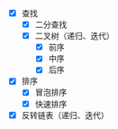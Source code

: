 - [x] 查找
    - [x] 二分查找
    - [x] 二叉树（递归、迭代）
      - [x] 前序
      - [x] 中序
      - [x] 后序
- [x] 排序
    - [x] 冒泡排序
    - [x] 快速排序
- [x] 反转链表（递归、迭代）

[//]: # "todo 按顺序做下面的。"
<!--

《剑指Offer》
《程序员面试金典》

- 时间复杂度
- 空间复杂度
- 堆排序、归并排序等 [排序算法全解析](https://leetcode-cn.com/leetbook/detail/sort-algorithms/)
- 二叉树广度、深度优先遍历
- 二叉树Morris方法遍历
- 单链表是否有环 

《算法导论》

[LeetCode-cn](https://leetcode-cn.com/company/)
[牛客网](https://www.nowcoder.com/)

-->